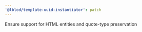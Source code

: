 ```yaml
---
'@lblod/template-uuid-instantiator': patch
---
```


Ensure support for HTML entities and quote-type preservation
